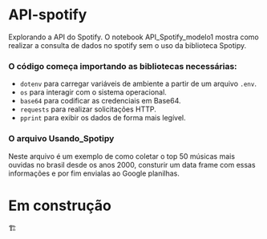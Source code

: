 # API-spotify
Explorando a API do Spotify.
O notebook API_Spotify_modelo1 mostra como realizar a consulta de dados no spotify sem o uso da biblioteca Spotipy.

### O código começa importando as bibliotecas necessárias:

- `dotenv` para carregar variáveis de ambiente a partir de um arquivo `.env`.
- `os` para interagir com o sistema operacional.
- `base64` para codificar as credenciais em Base64.
- `requests` para realizar solicitações HTTP.
- `pprint` para exibir os dados de forma mais legível.

### O arquivo Usando_Spotipy

Neste arquivo é um exemplo de como coletar o top 50 músicas mais ouvidas no brasil desde os anos 2000, consturir um data frame com essas informações e por fim envialas ao Google planilhas.

# Em construção
🏗️
